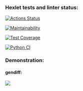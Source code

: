 ### Hexlet tests and linter status:
[![Actions Status](https://github.com/Dmitry597/python-project-50/actions/workflows/hexlet-check.yml/badge.svg)](https://github.com/Dmitry597/python-project-50/actions)

[![Maintainability](https://api.codeclimate.com/v1/badges/d6627e15210619b37f2d/maintainability)](https://codeclimate.com/github/Dmitry597/python-project-50/maintainability)

[![Test Coverage](https://api.codeclimate.com/v1/badges/d6627e15210619b37f2d/test_coverage)](https://codeclimate.com/github/Dmitry597/python-project-50/test_coverage)

[![Python CI](https://github.com/Dmitry597/python-project-50/actions/workflows/pyci.yml/badge.svg)](https://github.com/Dmitry597/python-project-50/actions/workflows/pyci.yml)

### Demonstration:

#### gendiff:
<a href="https://asciinema.org/a/DSRbmwiuU3yJpDjd8Wk1LbkdP" target="_blank"><img src="https://asciinema.org/a/DSRbmwiuU3yJpDjd8Wk1LbkdP.svg" /></a>
